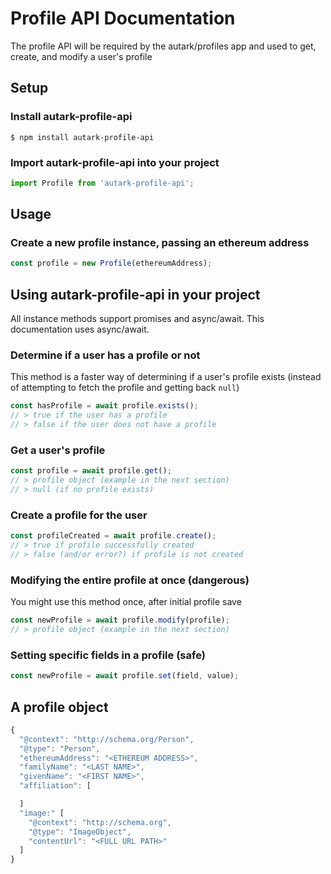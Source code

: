 # Profile API Documentation

The profile API will be required by the autark/profiles app and used to get, create, and modify a user's profile

## Setup

### Install autark-profile-api

```
$ npm install autark-profile-api
```

### Import autark-profile-api into your project

```js
import Profile from 'autark-profile-api';
```

## Usage

### Create a new profile instance, passing an ethereum address

```js
const profile = new Profile(ethereumAddress);
```

## Using autark-profile-api in your project

All instance methods support promises and async/await. This documentation uses async/await.

### Determine if a user has a profile or not

This method is a faster way of determining if a user's profile exists (instead of attempting to fetch the profile and getting back `null`)

```js
const hasProfile = await profile.exists();
// > true if the user has a profile
// > false if the user does not have a profile
```

### Get a user's profile

```js
const profile = await profile.get();
// > profile object (example in the next section)
// > null (if no profile exists)
```

### Create a profile for the user

```js
const profileCreated = await profile.create();
// > true if profile successfully created
// > false (and/or error?) if profile is not created
```

### Modifying the entire profile at once (dangerous)

You might use this method once, after initial profile save

```js
const newProfile = await profile.modify(profile);
// > profile object (example in the next section)
```

### Setting specific fields in a profile (safe)

```js
const newProfile = await profile.set(field, value);
```

## A profile object

```js
{
  "@context": "http://schema.org/Person",
  "@type": "Person",
  "ethereumAddress": "<ETHEREUM ADDRESS>",
  "familyName": "<LAST NAME>",
  "givenName": "<FIRST NAME>",
  "affiliation": [

  ]
  "image:" [
    "@context": "http://schema.org",
    "@type": "ImageObject",
    "contentUrl": "<FULL URL PATH>"
  ]
}
```
